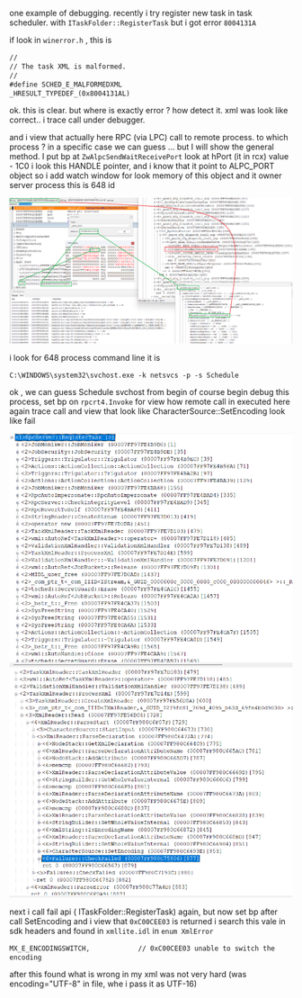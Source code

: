 one example of debugging.
recently i try register new task in task scheduler.
with `ITaskFolder::RegisterTask`
but i got error `8004131A`

if look in `winerror.h` , this is

```
//
// The task XML is malformed.
//
#define SCHED_E_MALFORMEDXML             _HRESULT_TYPEDEF_(0x8004131AL)
```

ok. this is clear. but where is exactly error ? how detect it. xml was look like correct..
i trace call under debugger. 



and i view that actually here RPC (via LPC) call to remote process.
to which process ? in a specific case we can guess ... but I will show the general method. I put bp at `ZwAlpcSendWaitReceivePort`
look at hPort (it in rcx) value - 1C0
i look this HANDLE pointer, and i know that it point to ALPC_PORT object
so i add watch window for look memory of this object and it owner server process
this is 648 id

![Screenshot](0.png)

i look for 648 process command line
it is 
```
C:\WINDOWS\system32\svchost.exe -k netsvcs -p -s Schedule
```
ok , we can guess Schedule svchost from begin of course
begin debug this process, set bp on `rpcrt4.Invoke` for view how remote call in executed here
again trace call and view that look like CharacterSource::SetEncoding look like fail

![Screenshot](3.png)
![Screenshot](4.png)

next i call fail api ( ITaskFolder::RegisterTask) again, but now set bp after call SetEncoding
and i view that `0xC00CEE03` is returned
i search this vale in sdk headers and found in `xmllite.idl` 
in `enum XmlError`
```
MX_E_ENCODINGSWITCH,            // 0xC00CEE03 unable to switch the encoding
```
after this found what is wrong in my xml was not very hard (was encoding="UTF-8" in file, whe i pass it as UTF-16)
